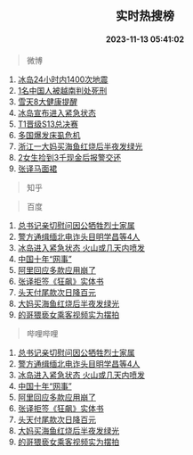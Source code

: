 <div align="center"><h2>实时热搜榜</h2><h4>2023-11-13 05:41:02</h4></div>

> 微博  

1. [冰岛24小时内1400次地震](https://s.weibo.com/weibo?q=%23%E5%86%B0%E5%B2%9B24%E5%B0%8F%E6%97%B6%E5%86%851400%E6%AC%A1%E5%9C%B0%E9%9C%87%23&t=31&band_rank=1&Refer=top)<br />
2. [1名中国人被越南判处死刑](https://s.weibo.com/weibo?q=%231%E5%90%8D%E4%B8%AD%E5%9B%BD%E4%BA%BA%E8%A2%AB%E8%B6%8A%E5%8D%97%E5%88%A4%E5%A4%84%E6%AD%BB%E5%88%91%23&t=31&band_rank=2&Refer=top)<br />
3. [雪天8大健康提醒](https://s.weibo.com/weibo?q=%23%E9%9B%AA%E5%A4%A98%E5%A4%A7%E5%81%A5%E5%BA%B7%E6%8F%90%E9%86%92%23&t=31&band_rank=3&Refer=top)<br />
4. [冰岛宣布进入紧急状态](https://s.weibo.com/weibo?q=%23%E5%86%B0%E5%B2%9B%E5%AE%A3%E5%B8%83%E8%BF%9B%E5%85%A5%E7%B4%A7%E6%80%A5%E7%8A%B6%E6%80%81%23&t=31&band_rank=4&Refer=top)<br />
5. [T1晋级S13总决赛](https://s.weibo.com/weibo?q=%23T1%E6%99%8B%E7%BA%A7S13%E6%80%BB%E5%86%B3%E8%B5%9B%23&t=31&band_rank=5&Refer=top)<br />
6. [多国爆发床虱危机](https://s.weibo.com/weibo?q=%23%E5%A4%9A%E5%9B%BD%E7%88%86%E5%8F%91%E5%BA%8A%E8%99%B1%E5%8D%B1%E6%9C%BA%23&t=31&band_rank=6&Refer=top)<br />
7. [浙江一大妈买海鱼红烧后半夜发绿光](https://s.weibo.com/weibo?q=%23%E6%B5%99%E6%B1%9F%E4%B8%80%E5%A4%A7%E5%A6%88%E4%B9%B0%E6%B5%B7%E9%B1%BC%E7%BA%A2%E7%83%A7%E5%90%8E%E5%8D%8A%E5%A4%9C%E5%8F%91%E7%BB%BF%E5%85%89%23&t=31&band_rank=7&Refer=top)<br />
8. [2女生捡到3千现金后报警交还](https://s.weibo.com/weibo?q=%232%E5%A5%B3%E7%94%9F%E6%8D%A1%E5%88%B03%E5%8D%83%E7%8E%B0%E9%87%91%E5%90%8E%E6%8A%A5%E8%AD%A6%E4%BA%A4%E8%BF%98%23&t=31&band_rank=8&Refer=top)<br />
9. [张译马面裙](https://s.weibo.com/weibo?q=%23%E5%BC%A0%E8%AF%91%E9%A9%AC%E9%9D%A2%E8%A3%99%23&t=31&band_rank=9&Refer=top)<br />

> 知乎  


> 百度  

1. [总书记亲切慰问因公牺牲烈士家属](https://www.baidu.com/s?wd=%E6%80%BB%E4%B9%A6%E8%AE%B0%E4%BA%B2%E5%88%87%E6%85%B0%E9%97%AE%E5%9B%A0%E5%85%AC%E7%89%BA%E7%89%B2%E7%83%88%E5%A3%AB%E5%AE%B6%E5%B1%9E&sa=fyb_news&rsv_dl=fyb_news)<br />
2. [警方通缉缅北电诈头目明学昌等4人](https://www.baidu.com/s?wd=%E8%AD%A6%E6%96%B9%E9%80%9A%E7%BC%89%E7%BC%85%E5%8C%97%E7%94%B5%E8%AF%88%E5%A4%B4%E7%9B%AE%E6%98%8E%E5%AD%A6%E6%98%8C%E7%AD%894%E4%BA%BA&sa=fyb_news&rsv_dl=fyb_news)<br />
3. [冰岛进入紧急状态 火山或几天内喷发](https://www.baidu.com/s?wd=%E5%86%B0%E5%B2%9B%E8%BF%9B%E5%85%A5%E7%B4%A7%E6%80%A5%E7%8A%B6%E6%80%81+%E7%81%AB%E5%B1%B1%E6%88%96%E5%87%A0%E5%A4%A9%E5%86%85%E5%96%B7%E5%8F%91&sa=fyb_news&rsv_dl=fyb_news)<br />
4. [中国十年“网事”](https://www.baidu.com/s?wd=%E4%B8%AD%E5%9B%BD%E5%8D%81%E5%B9%B4%E2%80%9C%E7%BD%91%E4%BA%8B%E2%80%9D&sa=fyb_news&rsv_dl=fyb_news)<br />
5. [阿里回应多款应用崩了](https://www.baidu.com/s?wd=%E9%98%BF%E9%87%8C%E5%9B%9E%E5%BA%94%E5%A4%9A%E6%AC%BE%E5%BA%94%E7%94%A8%E5%B4%A9%E4%BA%86&sa=fyb_news&rsv_dl=fyb_news)<br />
6. [张译拒签《狂飙》实体书](https://www.baidu.com/s?wd=%E5%BC%A0%E8%AF%91%E6%8B%92%E7%AD%BE%E3%80%8A%E7%8B%82%E9%A3%99%E3%80%8B%E5%AE%9E%E4%BD%93%E4%B9%A6&sa=fyb_news&rsv_dl=fyb_news)<br />
7. [头天付尾款次日降百元](https://www.baidu.com/s?wd=%E5%A4%B4%E5%A4%A9%E4%BB%98%E5%B0%BE%E6%AC%BE%E6%AC%A1%E6%97%A5%E9%99%8D%E7%99%BE%E5%85%83&sa=fyb_news&rsv_dl=fyb_news)<br />
8. [大妈买海鱼红烧后半夜发绿光](https://www.baidu.com/s?wd=%E5%A4%A7%E5%A6%88%E4%B9%B0%E6%B5%B7%E9%B1%BC%E7%BA%A2%E7%83%A7%E5%90%8E%E5%8D%8A%E5%A4%9C%E5%8F%91%E7%BB%BF%E5%85%89&sa=fyb_news&rsv_dl=fyb_news)<br />
9. [的哥猥亵女乘客视频实为摆拍](https://www.baidu.com/s?wd=%E7%9A%84%E5%93%A5%E7%8C%A5%E4%BA%B5%E5%A5%B3%E4%B9%98%E5%AE%A2%E8%A7%86%E9%A2%91%E5%AE%9E%E4%B8%BA%E6%91%86%E6%8B%8D&sa=fyb_news&rsv_dl=fyb_news)<br />

> 哔哩哔哩  

1. [总书记亲切慰问因公牺牲烈士家属](https://www.baidu.com/s?wd=%E6%80%BB%E4%B9%A6%E8%AE%B0%E4%BA%B2%E5%88%87%E6%85%B0%E9%97%AE%E5%9B%A0%E5%85%AC%E7%89%BA%E7%89%B2%E7%83%88%E5%A3%AB%E5%AE%B6%E5%B1%9E&sa=fyb_news&rsv_dl=fyb_news)<br />
2. [警方通缉缅北电诈头目明学昌等4人](https://www.baidu.com/s?wd=%E8%AD%A6%E6%96%B9%E9%80%9A%E7%BC%89%E7%BC%85%E5%8C%97%E7%94%B5%E8%AF%88%E5%A4%B4%E7%9B%AE%E6%98%8E%E5%AD%A6%E6%98%8C%E7%AD%894%E4%BA%BA&sa=fyb_news&rsv_dl=fyb_news)<br />
3. [冰岛进入紧急状态 火山或几天内喷发](https://www.baidu.com/s?wd=%E5%86%B0%E5%B2%9B%E8%BF%9B%E5%85%A5%E7%B4%A7%E6%80%A5%E7%8A%B6%E6%80%81+%E7%81%AB%E5%B1%B1%E6%88%96%E5%87%A0%E5%A4%A9%E5%86%85%E5%96%B7%E5%8F%91&sa=fyb_news&rsv_dl=fyb_news)<br />
4. [中国十年“网事”](https://www.baidu.com/s?wd=%E4%B8%AD%E5%9B%BD%E5%8D%81%E5%B9%B4%E2%80%9C%E7%BD%91%E4%BA%8B%E2%80%9D&sa=fyb_news&rsv_dl=fyb_news)<br />
5. [阿里回应多款应用崩了](https://www.baidu.com/s?wd=%E9%98%BF%E9%87%8C%E5%9B%9E%E5%BA%94%E5%A4%9A%E6%AC%BE%E5%BA%94%E7%94%A8%E5%B4%A9%E4%BA%86&sa=fyb_news&rsv_dl=fyb_news)<br />
6. [张译拒签《狂飙》实体书](https://www.baidu.com/s?wd=%E5%BC%A0%E8%AF%91%E6%8B%92%E7%AD%BE%E3%80%8A%E7%8B%82%E9%A3%99%E3%80%8B%E5%AE%9E%E4%BD%93%E4%B9%A6&sa=fyb_news&rsv_dl=fyb_news)<br />
7. [头天付尾款次日降百元](https://www.baidu.com/s?wd=%E5%A4%B4%E5%A4%A9%E4%BB%98%E5%B0%BE%E6%AC%BE%E6%AC%A1%E6%97%A5%E9%99%8D%E7%99%BE%E5%85%83&sa=fyb_news&rsv_dl=fyb_news)<br />
8. [大妈买海鱼红烧后半夜发绿光](https://www.baidu.com/s?wd=%E5%A4%A7%E5%A6%88%E4%B9%B0%E6%B5%B7%E9%B1%BC%E7%BA%A2%E7%83%A7%E5%90%8E%E5%8D%8A%E5%A4%9C%E5%8F%91%E7%BB%BF%E5%85%89&sa=fyb_news&rsv_dl=fyb_news)<br />
9. [的哥猥亵女乘客视频实为摆拍](https://www.baidu.com/s?wd=%E7%9A%84%E5%93%A5%E7%8C%A5%E4%BA%B5%E5%A5%B3%E4%B9%98%E5%AE%A2%E8%A7%86%E9%A2%91%E5%AE%9E%E4%B8%BA%E6%91%86%E6%8B%8D&sa=fyb_news&rsv_dl=fyb_news)<br />
